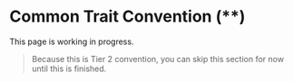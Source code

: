 # Common Trait Convention (**)

This page is working in progress.

> Because this is Tier 2 convention, you can skip this section for now until this is finished.